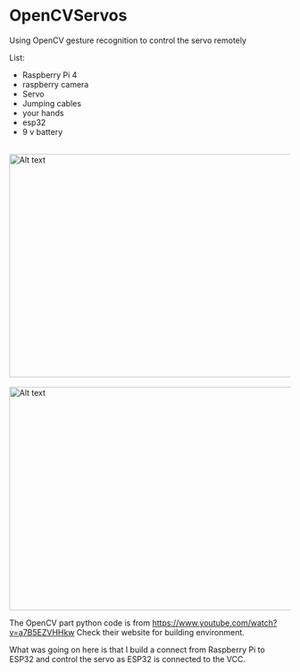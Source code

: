 # OpenCVServos
Using OpenCV gesture recognition to control the servo remotely


List:
 - Raspberry Pi 4  
 - raspberry camera 
 - Servo 
 - Jumping cables
 - your hands
 - esp32
 - 9 v battery
 
 
<br/>


<img src="/cdbe7740073c160e6b951f152a2c29a.png" alt="Alt text" title="Optional title"  height="400" width="800">

<br/>

<br/>


<img src="/8deaf0334d8900edfee9edaaef6469c.png" alt="Alt text" title="Optional title"  height="400" width="800">

<br/>


The OpenCV part python code is from https://www.youtube.com/watch?v=a7B5EZVHHkw
Check their website for building environment.

What was going on here is that I build a connect from Raspberry Pi to ESP32 and control the servo as ESP32 is connected to the VCC.
